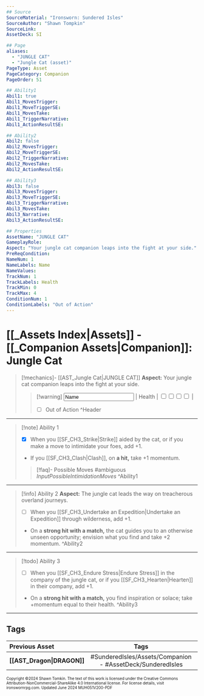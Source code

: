 ```yaml
---
## Source
SourceMaterial: "Ironsworn: Sundered Isles"
SourceAuthor: "Shawn Tompkin"
SourceLink: 
AssetDeck: SI

## Page
aliases:
  - "JUNGLE CAT"
  - "Jungle Cat (asset)"
PageType: Asset
PageCategory: Companion
PageOrder: 51

## Ability1
Abil1: true
Abil1_MovesTrigger: 
Abil1_MoveTriggerSE: 
Abil1_MovesTake: 
Abil1_TriggerNarrative: 
Abil1_ActionResultSE: 

## Ability2
Abil2: false
Abil2_MovesTrigger: 
Abil2_MoveTriggerSE: 
Abil2_TriggerNarrative: 
Abil2_MovesTake: 
Abil2_ActionResultSE: 

## Ability3
Abil3: false
Abil3_MovesTrigger: 
Abil3_MoveTriggerSE: 
Abil3_TriggerNarrative: 
Abil3_MovesTake: 
Abil3_Narrative: 
Abil3_ActionResultSE: 

## Properties
AssetName: "JUNGLE CAT"
GameplayRole: 
Aspect: "Your jungle cat companion leaps into the fight at your side."
PreReqCondition: 
NameNum: 1
NameLabels: Name
NameValues: 
TrackNum: 1
TrackLabels: Health
TrackMin: 0
TrackMax: 4
ConditionNum: 1
ConditionLabels: "Out of Action"
---
```

# [[_Assets Index|Assets]] - [[_Companion Assets|Companion]]: Jungle Cat

> [!mechanics]- [[AST_Jungle Cat|JUNGLE CAT]]
> **Aspect:** Your jungle cat companion leaps into the fight at your side.
> > [!warning] <input type=texbox value="Name"> | Health | <input type="checkbox" /><input type="checkbox" /><input type="checkbox" /><input type="checkbox" /> |
> > - [ ] Out of Action ^Header
___
> [!note] Ability 1
> - [x] When you [[SF_CH3_Strike|Strike]] aided by the cat, or if you make a move to intimidate your foes, add +1.
> - If you [[SF_CH3_Clash|Clash]], on **a hit,** take +1 momentum. 
> > [!faq]- Possible Moves
> > #ambiguous _InputPossibleIntimidationMoves_ ^Ability1
___
> [!info] Ability 2
> **Aspect:** The jungle cat leads the way on treacherous overland journeys.
> - [ ] When you [[SF_CH3_Undertake an Expedition|Undertake an Expedition]] through wilderness, add +1.
> - On a **strong hit with a match,** the cat guides you to an otherwise unseen opportunity; envision what you find and take +2 momentum. ^Ability2
___
> [!todo] Ability 3
> - [ ] When you [[SF_CH3_Endure Stress|Endure Stress]] in the company of the jungle cat, or if you [[SF_CH3_Hearten|Hearten]] in their company, add +1.
> - On a **strong hit with a match,** you find inspiration or solace; take +momentum equal to their health. ^Ability3
___
## Tags

| Previous Asset | Tags | Next Asset |
| :--- | :---: | ---: |
| **[[AST_Dragon\|DRAGON]]** | #SunderedIsles/Assets/Companion - #AssetDeck/SunderedIsles | **[[AST_Monkey\|MONKEY]]** |

<font size=-2>Copyright ©2024 Shawn Tomkin. The text of this work is licensed under the Creative Commons Attribution-NonCommercial-ShareAlike 4.0 International license. For license details, visit ironswornrpg.com. Updated June 2024 MUH051V200-PDF</font>